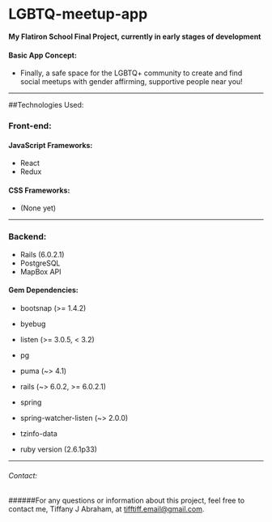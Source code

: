 # LGBTQ-meetup-app
 **My Flatiron School Final Project, currently in early stages of development**
 


 #### Basic App Concept:
  * Finally, a safe space for the LGBTQ+ community to create and find social meetups with gender affirming, supportive people near you!
  
---
##Technologies Used: 
### Front-end:
#### JavaScript Frameworks:
* React
* Redux
#### CSS Frameworks:
* (None yet)
 
 
 
---
### Backend:
* Rails (6.0.2.1)
* PostgreSQL
* MapBox API

#### Gem Dependencies:

  * bootsnap (>= 1.4.2)
 * byebug
  * listen (>= 3.0.5, < 3.2)
 *  pg
 *  puma (~> 4.1)
  * rails (~> 6.0.2, >= 6.0.2.1)
 *  spring
  * spring-watcher-listen (~> 2.0.0)
  * tzinfo-data
  
  *  ruby version (2.6.1p33)
----
###### Contact:
######For any questions or information about this project, feel free to contact me, Tiffany J Abraham, at tifftiff.email@gmail.com.